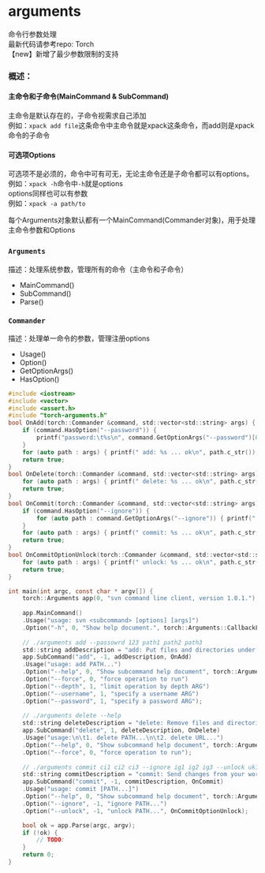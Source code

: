 # arguments
命令行参数处理    
最新代码请参考repo: Torch    
【new】新增了最少参数限制的支持    

### 概述：
#### 主命令和子命令(MainCommand & SubCommand)   
主命令是默认存在的，子命令视需求自己添加   
例如：`xpack add file`这条命令中主命令就是xpack这条命令，而add则是xpack命令的子命令   

#### 可选项Options
可选项不是必须的，命令中可有可无，无论主命令还是子命令都可以有options。
例如：`xpack -h`命令中`-h`就是options    
options同样也可以有参数       
例如：`xpack -a path/to`

每个Arguments对象默认都有一个MainCommand(Commander对象)，用于处理主命令参数和Options  

### `Arguments`  
描述：处理系统参数，管理所有的命令（主命令和子命令）   
- MainCommand()   
- SubCommand()   
- Parse()  


### `Commander`
描述：处理单一命令的参数，管理注册options
- Usage()   
- Option()    
- GetOptionArgs()   
- HasOption()  

```c
#include <iostream>
#include <vector>
#include <assert.h>
#include "torch-arguments.h"
bool OnAdd(torch::Commander &command, std::vector<std::string> args) {
    if (command.HasOption("--password")) {
        printf("password:\t%s\n", command.GetOptionArgs("--password")[0].c_str());
    }
    for (auto path : args) { printf(" add: %s ... ok\n", path.c_str()); }
    return true;
}
bool OnDelete(torch::Commander &command, std::vector<std::string> args) {
    for (auto path : args) { printf(" delete: %s ... ok\n", path.c_str()); }
    return true;
}
bool OnCommit(torch::Commander &command, std::vector<std::string> args) {
    if (command.HasOption("--ignore")) {
        for (auto path : command.GetOptionArgs("--ignore")) { printf(" ignore: %s ... ok\n", path.c_str()); }
    }
    for (auto path : args) { printf(" commit: %s ... ok\n", path.c_str()); }
    return true;
}
bool OnCommitOptionUnlock(torch::Commander &command, std::vector<std::string> args) {
    for (auto path : args) { printf(" unlock: %s ... ok\n", path.c_str()); }
    return true;
}

int main(int argc, const char * argv[]) {
    torch::Arguments app(0, "svn command line client, version 1.0.1.");
    
    app.MainCommand()
    .Usage("usage: svn <subcommand> [options] [args]")
    .Option("-h", 0, "Show help document.", torch::Arguments::CallbackFail);
    
    // ./arguments add --passowrd 123 path1 path2 path3
    std::string addDescription = "add: Put files and directories under version control.";
    app.SubCommand("add", -1, addDescription, OnAdd)
    .Usage("usage: add PATH...")
    .Option("--help", 0, "Show subcommand help document", torch::Arguments::CallbackFail)
    .Option("--force", 0, "force operation to run")
    .Option("--depth", 1, "limit operation by depth ARG")
    .Option("--username", 1, "specify a username ARG")
    .Option("--password", 1, "specify a password ARG");
    
    // ./arguments delete --help
    std::string deleteDescription = "delete: Remove files and directories from version control.";
    app.SubCommand("delete", 1, deleteDescription, OnDelete)
    .Usage("usage:\n\t1. delete PATH...\n\t2. delete URL...")
    .Option("--help", 0, "Show subcommand help document", torch::Arguments::CallbackFail)
    .Option("--force", 0, "force operation to run");
    
    // ./arguments commit ci1 ci2 ci3 --ignore ig1 ig2 ig3 --unlock uk1 uk2 uk3
    std::string commitDescription = "commit: Send changes from your working copy to the repository.";
    app.SubCommand("commit", -1, commitDescription, OnCommit)
    .Usage("usage: commit [PATH...]")
    .Option("--help", 0, "Show subcommand help document", torch::Arguments::CallbackFail)
    .Option("--ignore", -1, "ignore PATH...")
    .Option("--unlock", -1, "unlock PATH...", OnCommitOptionUnlock);

    bool ok = app.Parse(argc, argv);
    if (!ok) {
        // TODO:
    }
    return 0;
}
```

